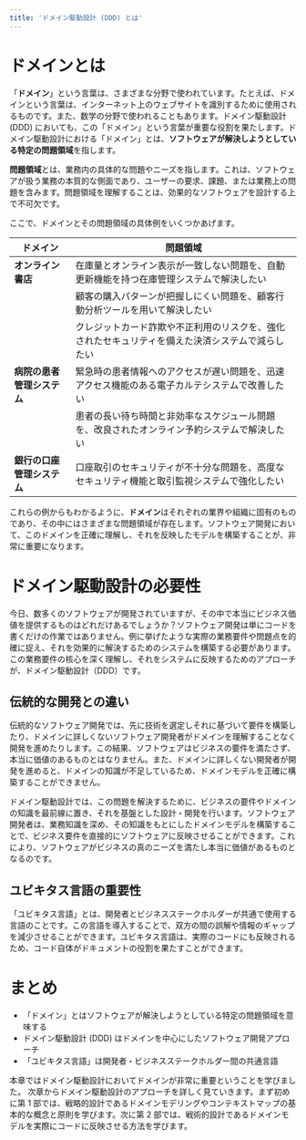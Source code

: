 ```yaml
---
title: 'ドメイン駆動設計 (DDD) とは'
---
```


# ドメインとは

「**ドメイン**」という言葉は、さまざまな分野で使われています。たとえば、ドメインという言葉は、インターネット上のウェブサイトを識別するために使用されるものです。また、数学の分野で使われることもあります。ドメイン駆動設計 (DDD) においても、この「ドメイン」という言葉が重要な役割を果たします。ドメイン駆動設計における「ドメイン」とは、**ソフトウェアが解決しようとしている特定の問題領域**を指します。

**問題領域**とは、業務内の具体的な問題やニーズを指します。これは、ソフトウェアが扱う業務の本質的な側面であり、ユーザーの要求、課題、または業務上の問題を含みます。問題領域を理解することは、効果的なソフトウェアを設計する上で不可欠です。

ここで、ドメインとその問題領域の具体例をいくつかあげます。

| ドメイン                   | 問題領域                                                                                         |
| -------------------------- | ------------------------------------------------------------------------------------------------ |
| **オンライン書店**         | 在庫量とオンライン表示が一致しない問題を、自動更新機能を持つ在庫管理システムで解決したい         |
|                            | 顧客の購入パターンが把握しにくい問題を、顧客行動分析ツールを用いて解決したい                     |
|                            | クレジットカード詐欺や不正利用のリスクを、強化されたセキュリティを備えた決済システムで減らしたい |
| **病院の患者管理システム** | 緊急時の患者情報へのアクセスが遅い問題を、迅速アクセス機能のある電子カルテシステムで改善したい   |
|                            | 患者の長い待ち時間と非効率なスケジュール問題を、改良されたオンライン予約システムで解決したい     |
| **銀行の口座管理システム** | 口座取引のセキュリティが不十分な問題を、高度なセキュリティ機能と取引監視システムで強化したい     |

これらの例からもわかるように、**ドメイン**はそれぞれの業界や組織に固有のものであり、その中にはさまざまな問題領域が存在します。ソフトウェア開発において、このドメインを正確に理解し、それを反映したモデルを構築することが、非常に重要になります。

# ドメイン駆動設計の必要性

今日、数多くのソフトウェアが開発されていますが、その中で本当にビジネス価値を提供するものはどれだけあるでしょうか？ソフトウェア開発は単にコードを書くだけの作業ではありません。例に挙げたような実際の業務要件や問題点を的確に捉え、それを効果的に解決するためのシステムを構築する必要があります。この業務要件の核心を深く理解し、それをシステムに反映するためのアプローチが、ドメイン駆動設計（DDD）です。

## 伝統的な開発との違い

伝統的なソフトウェア開発では、先に技術を選定しそれに基づいて要件を構築したり、ドメインに詳しくないソフトウェア開発者がドメインを理解することなく開発を進めたりします。この結果、ソフトウェアはビジネスの要件を満たさず、本当に価値のあるものとはなりません。また、ドメインに詳しくない開発者が開発を進めると、ドメインの知識が不足しているため、ドメインモデルを正確に構築することができません。

ドメイン駆動設計では、この問題を解決するために、ビジネスの要件やドメインの知識を最前線に置き、それを基盤とした設計・開発を行います。ソフトウェア開発者は、業務知識を深め、その知識をもとにしたドメインモデルを構築することで、ビジネス要件を直接的にソフトウェアに反映させることができます。これにより、ソフトウェアがビジネスの真のニーズを満たし本当に価値があるものとなるのです。

## ユビキタス言語の重要性

「ユビキタス言語」とは、開発者とビジネスステークホルダーが共通で使用する言語のことです。この言語を導入することで、双方の間の誤解や情報のギャップを減少させることができます。ユビキタス言語は、実際のコードにも反映されるため、コード自体がドキュメントの役割を果たすことができます。

# まとめ

- 「ドメイン」とはソフトウェアが解決しようとしている特定の問題領域を意味する
- ドメイン駆動設計 (DDD) はドメインを中心にしたソフトウェア開発アプローチ
- 「ユビキタス言語」は開発者・ビジネスステークホルダー間の共通言語

本章ではドメイン駆動設計においてドメインが非常に重要ということを学びました。
次章からドメイン駆動設計のアプローチを詳しく見ていきます。まず初めに第 1 部では、戦略的設計であるドメインモデリングやコンテキストマップの基本的な概念と原則を学びます。次に第 2 部では、戦術的設計であるドメインモデルを実際にコードに反映させる方法を学びます。
